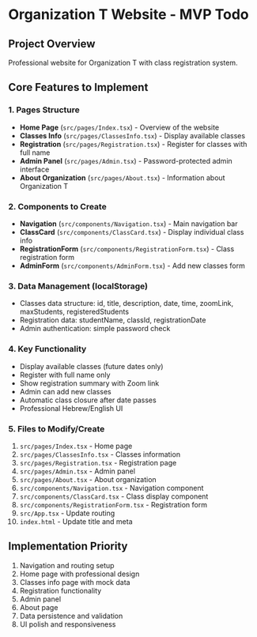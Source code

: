 # Organization T Website - MVP Todo

## Project Overview
Professional website for Organization T with class registration system.

## Core Features to Implement

### 1. Pages Structure
- **Home Page** (`src/pages/Index.tsx`) - Overview of the website
- **Classes Info** (`src/pages/ClassesInfo.tsx`) - Display available classes
- **Registration** (`src/pages/Registration.tsx`) - Register for classes with full name
- **Admin Panel** (`src/pages/Admin.tsx`) - Password-protected admin interface
- **About Organization** (`src/pages/About.tsx`) - Information about Organization T

### 2. Components to Create
- **Navigation** (`src/components/Navigation.tsx`) - Main navigation bar
- **ClassCard** (`src/components/ClassCard.tsx`) - Display individual class info
- **RegistrationForm** (`src/components/RegistrationForm.tsx`) - Class registration form
- **AdminForm** (`src/components/AdminForm.tsx`) - Add new classes form

### 3. Data Management (localStorage)
- Classes data structure: id, title, description, date, time, zoomLink, maxStudents, registeredStudents
- Registration data: studentName, classId, registrationDate
- Admin authentication: simple password check

### 4. Key Functionality
- Display available classes (future dates only)
- Register with full name only
- Show registration summary with Zoom link
- Admin can add new classes
- Automatic class closure after date passes
- Professional Hebrew/English UI

### 5. Files to Modify/Create
1. `src/pages/Index.tsx` - Home page
2. `src/pages/ClassesInfo.tsx` - Classes information
3. `src/pages/Registration.tsx` - Registration page
4. `src/pages/Admin.tsx` - Admin panel
5. `src/pages/About.tsx` - About organization
6. `src/components/Navigation.tsx` - Navigation component
7. `src/components/ClassCard.tsx` - Class display component
8. `src/components/RegistrationForm.tsx` - Registration form
9. `src/App.tsx` - Update routing
10. `index.html` - Update title and meta

## Implementation Priority
1. Navigation and routing setup
2. Home page with professional design
3. Classes info page with mock data
4. Registration functionality
5. Admin panel
6. About page
7. Data persistence and validation
8. UI polish and responsiveness